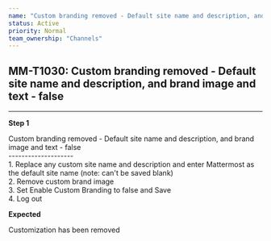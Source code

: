 ```yaml
---
name: "Custom branding removed - Default site name and description, and brand image and text - false"
status: Active
priority: Normal
team_ownership: "Channels"
---
```


## MM-T1030: Custom branding removed - Default site name and description, and brand image and text - false

---

**Step 1**

Custom branding removed - Default site name and description, and brand image and text - false\
\--------------------\
1\. Replace any custom site name and description and enter Mattermost as the default site name (note: can't be saved blank)\
2\. Remove custom brand image\
3\. Set Enable Custom Branding to false and Save\
4\. Log out

**Expected**

Customization has been removed
